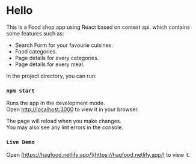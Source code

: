 # Hello
This is a Food shop app using React based on context api.
which contains some features such as:
* Search Form for your favourie cuisines.
* Food categories.
*  Page details for every categories.
*  Page details for every meal.


In the project directory, you can run:

### `npm start`

Runs the app in the development mode.\
Open [http://localhost:3000](http://localhost:3000) to view it in your browser.

The page will reload when you make changes.\
You may also see any lint errors in the console.

### `Live Demo`

Open [https://hagfood.netlify.app/](https://hagfood.netlify.app/) to view it.
